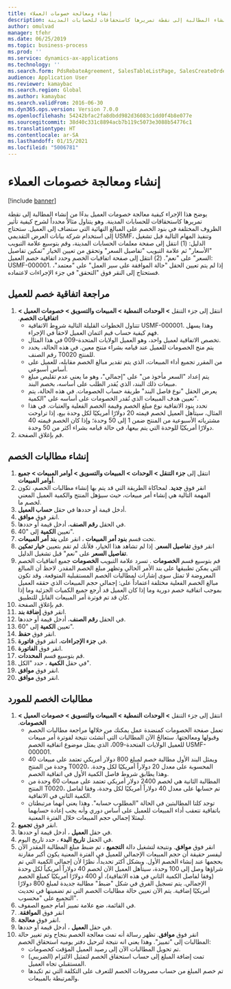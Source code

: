 ```yaml
---
title: إنشاء ومعالجة خصومات العملاء
description: يوضح هذا الإجراء كيفية معالجة خصومات العميل بدءًا من إنشاء المطالبة إلى نقطة تمريرها كاستحقاقات للحسابات المدينة.
author: omulvad
manager: tfehr
ms.date: 06/25/2019
ms.topic: business-process
ms.prod: ''
ms.service: dynamics-ax-applications
ms.technology: ''
ms.search.form: PdsRebateAgreement, SalesTableListPage, SalesCreateOrder, SalesTable, MCRPriceHistory, SalesEditLines,  PdsRebateTableListPage, MCRBrokerWriteOffReason, MRCHierarchyAddCust, PdsItemRebateGroup, PdsRebate, PdsRebateProgramTMATable, PdsRebateTable, PdsRebateTableListPagePreviewPane, PdsRebateTrans, PdsRebateType_CustLookup
audience: Application User
ms.reviewer: kamaybac
ms.search.region: Global
ms.author: kamaybac
ms.search.validFrom: 2016-06-30
ms.dyn365.ops.version: Version 7.0.0
ms.openlocfilehash: 54242bfac2fa8dbdd982d36083c1dd0f4b8e077e
ms.sourcegitcommit: 38d40c331c8894acb7b119c5073e3088b54776c1
ms.translationtype: HT
ms.contentlocale: ar-SA
ms.lasthandoff: 01/15/2021
ms.locfileid: "5006781"
---
```

# <a name="generate-and-process-customer-rebates"></a>إنشاء ومعالجة خصومات العملاء

[!include [banner](../../includes/banner.md)]

يوضح هذا الإجراء كيفية معالجة خصومات العميل بدءًا من إنشاء المطالبة إلى نقطة تمريرها كاستحقاقات للحسابات المدينة. وهو يتناول مثالاً محدداً لشرح كيفية تأثير الظروف المختلفة في بنود الخصم على المبالغ النهائية التي ستضاف إلى العميل. ستحتاج إلى استخدام شركة بيانات العرض التقديمي USMF، وتنفيذ المهام التالية قبل تشغيل الدليل: (1) انتقل إلى صفحة معلمات الحسابات المدينة، وقم بتوسيع علامة التبويب "الأسعار" ثم علامة التبويب "تفاصيل السعر" وتحقق من تعيين الخيار "تمكين تفاصيل السعر" على "نعم". (2) انتقل إلى صفحة اتفاقيات الخصم وحدد اتفاقية خصم العميل: USMF-000001. إذا لم يتم تعيين الحقل "حالة الموافقة على سير العمل" على "معتمد"، فستحتاج إلى النقر فوق "التحقق" في جزء الإجراءات لاعتماده.


## <a name="review-a-customer-rebate-agreement"></a>مراجعة اتفاقية خصم للعميل
1. انتقل إلى ‏‫جزء التنقل **> الوحدات النمطية > المبيعات والتسويق > خصومات العميل > اتفاقيات الخصم**.
    - تتناول الخطوات القليلة التالية شروط الاتفاقية USMF-000001. وهذا يسهل فهم كيفية حساب قيم ائتمان العميل لاحقاً في الإجراء.  
    - تخصص الاتفاقية لعميل واحد، وهو العميل الولايات المتحدة-009 في هذا المثال.  
    - يتم منح الخصومات للعميل عند قيامه بشراء منتج معين. في هذه الحالة، يحدد رقم الصنف T0020 للمنتج.   
    - من المقرر تجميع أداء المبيعات، الذي يتم تقدير مبالغ الخصم مقابله، للعميل على أساس أسبوعي.  
    - يتم إعداد "السعر مأخوذ من" على "إجمالي"، وهو ما يعني عدم تقليص مبلغ مبيعات ذلك البند، الذي يُقدر الطلب على أساسه، بخصم البند.  
    - يعرض الحقل "نوع فاصل البند" طريقة حساب الخصومات. في هذه الحالة، يتم تعيين هدف المبيعات الذي تُقدر الخصومات على أساسه على "الكمية".   
    - تحدد بنود الاتفاقية نوع مبلغ الخصم وقيمة الخصم الفعلية والعتبات. في هذا المثال، سيتأهل العميل لخصم قيمته 20 دولارًا أمريكيًا لكل وحدة بيع، إذا تراوحت مشترياته الأسبوعية من المنتج ضمن 1 إلى 50 وحدة؛ وإذا كان الخصم قيمته 40 دولارًا أمريكيًا للوحدة التي يتم بيعها، في حالة قيامه بشراء أكثر من 50 وحدة.  
2. قم بإغلاق الصفحة.

## <a name="generate-rebate-claims"></a>إنشاء مطالبات الخصم
1. انتقل إلى **جزء التنقل > الوحدات > المبيعات والتسويق > أوامر المبيعات > جميع أوامر المبيعات**.
2. انقر فوق **جديد**. لمحاكاة الطريقة التي قد يتم بها إنشاء مطالبات الخصم، تكون المهمة التالية هي إنشاء أمر مبيعات، حيث سيؤهل المنتج والكمية العميل المعني لخصم ما.    
3. أدخل قيمة أو حددها في حقل **حساب العميل**.
4. انقر فوق **موافق**.
5. في الحقل **رقم الصنف**، أدخل قيمة أو حددها.
6. تعيين **الكمية** إلى "40".
7. تحت قسم **بنود أمر المبيعات** ، انقر على **بند أمر المبيعات**.
8. انقر فوق **تفاصيل السعر**. إذا لم تشاهد هذا الخيار، فلأنك لم تقم بتعيين **خيار تمكين تفاصيل السعر** على "نعم" قبل تشغيل الدليل.     
9. قم بتوسيع قسم **الخصومات** . تسرد علامة التبويب **الخصومات** جميع اتفاقيات الخصم التي يمكن تطبيقها على بند الأمر الحالي وتظهر مبلغ الخصم المقدر. لاحظ أن المبالغ المعروضة لا تمثل سوى إشارات لمطالبات الخصم المستقبلية المتوقعة. وقد تكون مبالغ الخصم الفعلية مختلفة اعتماداً على: إجمالي حجم المبيعات الذي حققه العميل بموجب اتفاقية خصم دورية وما إذا كان العميل قد أرجع جميع الكميات الجزئية وما إذا كان قد تم فوترة أمر المبيعات القابل للتطبيق.
10. قم بإغلاق الصفحة.
11. انقر فوق **إضافة بند**.
12. في الحقل **رقم الصنف**، أدخل قيمة أو حددها.
13. تعيين **الكمية** إلى "60".
14. انقر فوق **حفظ**.
15. في **جزء الإجراءات**، انقر فوق **فاتورة**.
16. انقر فوق **الفاتورة‏‎**.
17. قم بتوسيع قسم **المحددات**.
18. في حقل **الكمية** ، حدد "الكل".
19. انقر فوق **موافق**.
20. انقر فوق **موافق**.

## <a name="process-rebate-claims"></a>مطالبات الخصم للمورد
1. انتقل إلى ‏‫جزء التنقل **> الوحدات النمطية > المبيعات والتسويق > خصومات العميل > الخصومات**.
    - تعمل صفحة الخصومات كمنضدة عمل يمكنك من خلالها مراجعة مطالبات الخصم وقبولها ومعالجتها. ستعالجُ الآن المطالبات التي أُنشئت نتيجة لفوترة أمر مبيعات للعميل الولايات المتحدة-009، الذي يمثل موضوع اتفاقية الخصم USMF-000001.   
    - ويمثل البند الأول مطالبة خصم لمبلغ 800 دولار أمريكي تعتمد على مبيعات 40 وحدة من المنتج T0020، المحسوبة على معدل 20 دولاراً أمريكيًا لكل وحدة. وهذا يطابق شروط فاصل الكمية الأول في اتفاقية الخصم.  
    - المطالبة الثانية هي لخصم 2400 دولار أمريكي تعتمد على مبيعات 60 وحدة من المنتج T0020، تم حسابها على معدل 40 دولاراً أمريكيًا لكل وحدة، وفقا لفاصل الكمية الثاني في الاتفاقية.  
    - توجد كلتا المطالبتين في الحالة "المطلوب حسابه". وهذا يعني أنهما مرتبطتان باتفاقية تتعقب أداء المبيعات للعميل على أساس دوري وأنه يجب إعادة حسابهما ليمثلا إجمالي حجم المبيعات خلال الفترة المعنية.   
2. انقر فوق **تجميع**.
3. في حقل **العميل** ، أدخل قيمة أو حددها.
4. في الحقل **تاريخ البدء** ، حدد تاريخ اليوم.
5. انقر فوق **موافق**. ونتيجة لتشغيل دالة **التجميع** ، تم ضبط مبلغ المطالبة المقدر الآن ليفسر حقيقة أن حجم المبيعات الإجمالي للعميل في الفترة المعنية يكون أكبر مقارنة بحجمها عند إنشاء الخصم الأول. وبشكل أكثر تحديداً، نظرًا لأن إجمالي الكمية التي تم شراؤها وصل إلى 100 وحدة، سيتأهل العميل الآن لخصم 40 دولاراً أمريكياً لكل وحدة (وفقا لفاصل الكمية الثاني في هذه الاتفاقية)، أو 400 دولارًا أمريكيًا كمبلغ الخصم الإجمالي. يتم تسجيل الفرق في شكل "ضبط" مطالبة جديدة لمبلغ 800 دولارًا أمريكيًا إضافية. يتم الآن تعيين حالة مطالبات الخصم التي تم تضمينها في تحديث التجميع على "محسوب". 
6. في القائمة، ضع علامة تمييز أمام جميع الصفوف.
7. انقر فوق **‏‫الموافقة**.
8. انقر فوق **معالجة**.
9. في حقل **العميل** ، أدخل قيمة أو حددها.
10. انقر فوق **موافق**. تظهر رسالة أنه تمت معالجة الخصم بنجاح وتم تغيير حالة المطالبات إلى "تمييز". وهذا يعني انه نتيجة لترحيل دفتر يوميه استحقاق الخصم:
    - تم تحويل المطالبات الآن إلى رصيد العميل المؤقت كخصومات.
    - تمت إضافة المبلغ إلى حساب استحقاق الخصم لتمثيل الالتزام (الضريبي) المستقبلي تجاه العميل.
    - تم خصم المبلغ من حساب مصروفات الخصم للتعرف على التكلفة التي تم تكبدها والمرتبطة بالمبيعات.   

